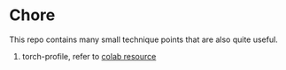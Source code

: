# Chore
This repo contains many small technique points that are also quite useful.
1. torch-profile, refer to [colab resource](https://colab.research.google.com/github/pytorch/tutorials/blob/gh-pages/_downloads/0aec568a42e89122e5ca293c86289287/tensorboard_profiler_tutorial.ipynb)
